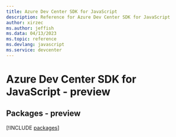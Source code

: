 ```yaml
---
title: Azure Dev Center SDK for JavaScript
description: Reference for Azure Dev Center SDK for JavaScript
author: xirzec
ms.author: jeffish
ms.data: 04/13/2023
ms.topic: reference
ms.devlang: javascript
ms.service: devcenter
---
```

# Azure Dev Center SDK for JavaScript - preview
## Packages - preview
[!INCLUDE [packages](dev-center-index.md)]